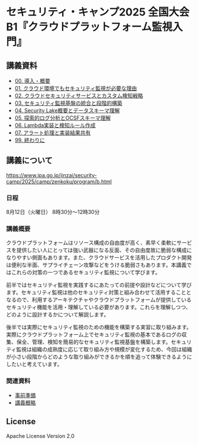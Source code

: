 # セキュリティ・キャンプ2025 全国大会 B1『クラウドプラットフォーム監視入門』

## 講義資料

- [00. 導入・概要](./docs/00_intro.md)
- [01. クラウド環境でもセキュリティ監視が必要な理由](./docs/01_cloud_security_challenges.md)
- [02. クラウドセキュリティサービスとカスタム検知戦略](./docs/02_managed_services_and_custom_detection.md)
- [03. セキュリティ監視基盤の統合と段階的構築](./docs/03_unified_security_monitoring_platform.md)
- [04. Security Lake概要とデータスキーマ理解](./docs/04_security_lake_overview_and_data_schema.md)
- [05. 探索的ログ分析とOCSFスキーマ理解](./docs/05_detection_rules_and_alerts.md)
- [06. Lambda実装と検知ルール作成](./docs/06_lambda_implementation_and_detection_rules.md)
- [07. アラート処理と実装結果共有](./docs/07_alert_handling.md)
- [99. 終わりに](./docs/99_wrap_up.md)

## 講義について

https://www.ipa.go.jp/jinzai/security-camp/2025/camp/zenkoku/program/b.html

### 日程

8月12日（火曜日） 8時30分～12時30分

### 講義概要

クラウドプラットフォームはリソース構成の自由度が高く、素早く柔軟にサービスを提供したい人にとっては強い武器になる反面、その自由度故に脆弱な構成になりやすい側面もあります。また、クラウドサービスを活用したプロダクト開発は便利な半面、サプライチェーン攻撃などをうける脆弱さもあります。本講義ではこれらの対策の一つであるセキュリティ監視について学びます。

前半ではセキュリティ監視を実践するにあたっての前提や設計などについて学びます。セキュリティ監視は他のセキュリティ対策と組み合わせて活用することとなるので、利用するアーキテクチャやクラウドプラットフォームが提供しているセキュリティ機能を活用・理解している必要があります。これらを理解しつつ、どのように設計するかについて解説します。

後半では実際にセキュリティ監視のための機能を構築する実習に取り組みます。実際にクラウドプラットフォーム上でセキュリティ監視の基本であるログの収集、保全、管理、検知を簡易的なセキュリティ監視基盤を構築します。セキュリティ監視は組織の成熟度に応じて取り組み方や規模が変化するため、今回は組織が小さい段階からどのような取り組みができるかを順を追って体験できるようにしたいと考えています。

### 関連資料

- [事前準備](./preparation.md)
- [講義概略](./outline.md)

## License

Apache License Version 2.0
